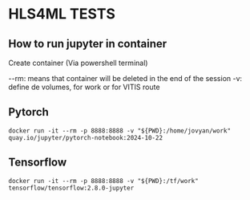 # HLS4ML TESTS

## How to run jupyter in container

Create container (Via powershell terminal)

--rm: means that container will be deleted in the end of the session
-v: define de volumes, for work or for VITIS route

## Pytorch
`docker run -it --rm -p 8888:8888 -v "${PWD}:/home/jovyan/work" quay.io/jupyter/pytorch-notebook:2024-10-22`

## Tensorflow
`docker run -it --rm -p 8888:8888 -v "${PWD}:/tf/work" tensorflow/tensorflow:2.8.0-jupyter`
